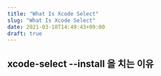 ```yaml
---
title: "What Is Xcode Select"
slug: "What Is Xcode Select"
date: 2021-03-18T14:49:43+09:00
draft: true
---
```


## xcode-select --install 을 치는 이유